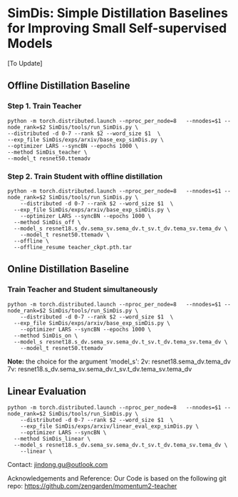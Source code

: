 
# SimDis: Simple Distillation Baselines for Improving Small Self-supervised Models

[To Update]

## Offline Distillation Baseline
### Step 1. Train Teacher
```
python -m torch.distributed.launch --nproc_per_node=8	--nnodes=$1 --node_rank=$2 SimDis/tools/run_SimDis.py \
--distributed -d 0-7 --rank $2 --word_size $1  \
--exp_file SimDis/exps/arxiv/base_exp_simDis.py \
--optimizer LARS --syncBN --epochs 1000 \ 
--method SimDis_teacher \
--model_t resnet50.ttemadv
```
### Step 2. Train Student with offline distillation
```
python -m torch.distributed.launch --nproc_per_node=8	--nnodes=$1 --node_rank=$2 SimDis/tools/run_SimDis.py \
	--distributed -d 0-7 --rank $2 --word_size $1  \
  --exp_file SimDis/exps/arxiv/base_exp_simDis.py \
	--optimizer LARS --syncBN --epochs 1000 \ 
  --method SimDis_off \
  --model_s resnet18.s_dv.sema_sv.sema_dv.t_sv.t_dv.tema_sv.tema_dv \
	--model_t resnet50.ttemadv \
  --offline \
  --offline_resume teacher_ckpt.pth.tar
```

## Online Distillation Baseline
### Train Teacher and Student simultaneously
```
python -m torch.distributed.launch --nproc_per_node=8	--nnodes=$1 --node_rank=$2 SimDis/tools/run_SimDis.py \
	--distributed -d 0-7 --rank $2 --word_size $1  \
  --exp_file SimDis/exps/arxiv/base_exp_simDis.py \
	--optimizer LARS --syncBN --epochs 1000 \
  --method SimDis_on \
  --model_s resnet18.s_dv.sema_sv.sema_dv.t_sv.t_dv.tema_sv.tema_dv \
	--model_t resnet50.ttemadv
```

**Note:** the choice for the argument 'model_s':
2v: resnet18.sema_dv.tema_dv
7v: resnet18.s_dv.sema_sv.sema_dv.t_sv.t_dv.tema_sv.tema_dv

## Linear Evaluation
```
python -m torch.distributed.launch --nproc_per_node=8	--nnodes=$1 --node_rank=$2 SimDis/tools/run_SimDis.py \
	--distributed -d 0-7 --rank $2 --word_size $1  \
  	--exp_file SimDis/exps/arxiv/linear_eval_exp_simDis.py \
	--optimizer LARS --syncBN \
  --method SimDis_linear \
  --model_s resnet18.s_dv.sema_sv.sema_dv.t_sv.t_dv.tema_sv.tema_dv \
	--linear \
```

Contact: jindong.gu@outlook.com

Acknowledgements and Reference: 
Our Code is based on the following git repo: https://github.com/zengarden/momentum2-teacher

